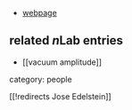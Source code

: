 

* [webpage](http://www-fp.usc.es/~edels/)


## related $n$Lab entries

* [[vacuum amplitude]]

category: people


[[!redirects Jose Edelstein]]